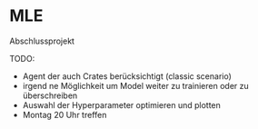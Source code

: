 # MLE
Abschlussprojekt

TODO:
- Agent der auch Crates berücksichtigt (classic scenario)
- irgend ne Möglichkeit um Model weiter zu trainieren oder zu überschreiben
- Auswahl der Hyperparameter optimieren und plotten
- Montag 20 Uhr treffen